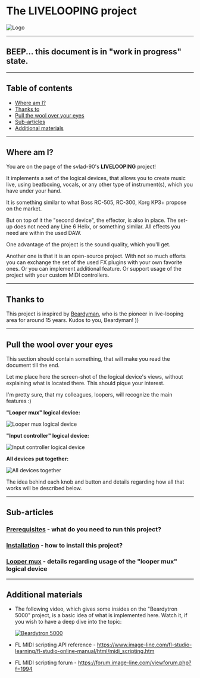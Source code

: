 # The LIVELOOPING project

![Logo](./md/misc/logo.jpg)

----

## BEEP... this document is in "work in progress" state.

----

## Table of contents

- [Where am I?](#where-am-i)
- [Thanks to](#thanks-to)
- [Pull the wool over your eyes](#pull-the-wool-in-your-eyes)
- [Sub-articles](#sub-articles)
- [Additional materials](#additional-materials)

----

## Where am I?

You are on the page of the svlad-90's **LIVELOOPING** project!

It implements a set of the logical devices, that allows you to create music live, using beatboxing, vocals, or any other type of instrument(s), which you have under your hand.

It is something similar to what Boss RC-505, RC-300, Korg KP3+ propose on the market.

But on top of it the "second device", the effector, is also in place. The set-up does not need any Line 6 Helix, or something similar. All effects you need are within the used DAW.

One advantage of the project is the sound quality, which you'll get.

Another one is that it is an open-source project. With not so much efforts you can exchange the set of the used FX plugins with your own favorite ones. Or you can implement additional feature. Or support usage of the project with your custom MIDI controllers.

----

## Thanks to

This project is inspired by [Beardyman](https://www.beardyman.co.uk/), who is the pioneer in live-looping area for around 15 years. Kudos to you, Beardyman! ))

----

## Pull the wool over your eyes

This section should contain something, that will make you read the document till the end. 

Let me place here the screen-shot of the logical device's views, without explaining what is located there. This should pique your interest.

I'm pretty sure, that my colleagues, loopers, will recognize the main features :)

**"Looper mux" logical device:**

![Looper mux logical device](./md/screenshots/looper-mux.jpg)

**"Input controller" logical device:**

![Input controller logical device](./md/screenshots/input-controller.jpg)

**All devices put together:**

![All devices together](./md/screenshots/working-area.jpg)

The idea behind each knob and button and details regarding how all that works will be described below.

----

## Sub-articles

### [Prerequisites](./md/prerequisites/prerequisites.md) - what do you need to run this project?
### [Installation](./md/installation/installation.md) - how to install this project?
### [Looper mux](./md/looper-mux/looper-mux.md) - details regarding usage of the "looper mux" logical device

----

## Additional materials

- The following video, which gives some insides on the "Beardytron 5000" project, is a basic idea of what is implemented here. Watch it, if you wish to have a deep dive into the topic:

  [![Beardytron 5000](./md/misc/mqdefault_6s.webp)](https://www.youtube.com/watch?v=atViS0jukHw "Beardytron 5000")

- FL MIDI scripting API reference - https://www.image-line.com/fl-studio-learning/fl-studio-online-manual/html/midi_scripting.htm
- FL MIDI scripting forum - https://forum.image-line.com/viewforum.php?f=1994